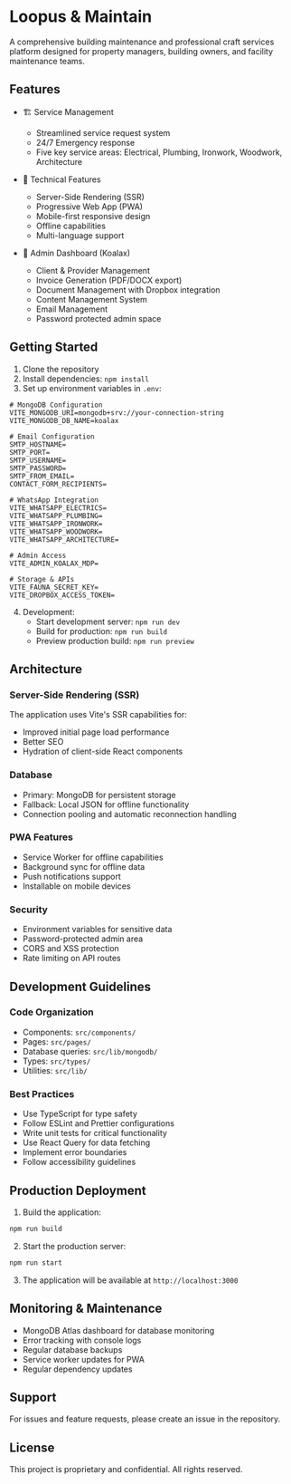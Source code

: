 # Loopus & Maintain

A comprehensive building maintenance and professional craft services platform designed for property managers, building owners, and facility maintenance teams.

## Features

- 🏗️ Service Management
  - Streamlined service request system
  - 24/7 Emergency response
  - Five key service areas: Electrical, Plumbing, Ironwork, Woodwork, Architecture

- 📱 Technical Features
  - Server-Side Rendering (SSR)
  - Progressive Web App (PWA)
  - Mobile-first responsive design
  - Offline capabilities
  - Multi-language support

- 🔐 Admin Dashboard (Koalax)
  - Client & Provider Management
  - Invoice Generation (PDF/DOCX export)
  - Document Management with Dropbox integration
  - Content Management System
  - Email Management
  - Password protected admin space

## Getting Started

1. Clone the repository
2. Install dependencies: `npm install`
3. Set up environment variables in `.env`:

```env
# MongoDB Configuration
VITE_MONGODB_URI=mongodb+srv://your-connection-string
VITE_MONGODB_DB_NAME=koalax

# Email Configuration
SMTP_HOSTNAME=
SMTP_PORT=
SMTP_USERNAME=
SMTP_PASSWORD=
SMTP_FROM_EMAIL=
CONTACT_FORM_RECIPIENTS=

# WhatsApp Integration
VITE_WHATSAPP_ELECTRICS=
VITE_WHATSAPP_PLUMBING=
VITE_WHATSAPP_IRONWORK=
VITE_WHATSAPP_WOODWORK=
VITE_WHATSAPP_ARCHITECTURE=

# Admin Access
VITE_ADMIN_KOALAX_MDP=

# Storage & APIs
VITE_FAUNA_SECRET_KEY=
VITE_DROPBOX_ACCESS_TOKEN=
```

4. Development:
   - Start development server: `npm run dev`
   - Build for production: `npm run build`
   - Preview production build: `npm run preview`

## Architecture

### Server-Side Rendering (SSR)
The application uses Vite's SSR capabilities for:
- Improved initial page load performance
- Better SEO
- Hydration of client-side React components

### Database
- Primary: MongoDB for persistent storage
- Fallback: Local JSON for offline functionality
- Connection pooling and automatic reconnection handling

### PWA Features
- Service Worker for offline capabilities
- Background sync for offline data
- Push notifications support
- Installable on mobile devices

### Security
- Environment variables for sensitive data
- Password-protected admin area
- CORS and XSS protection
- Rate limiting on API routes

## Development Guidelines

### Code Organization
- Components: `src/components/`
- Pages: `src/pages/`
- Database queries: `src/lib/mongodb/`
- Types: `src/types/`
- Utilities: `src/lib/`

### Best Practices
- Use TypeScript for type safety
- Follow ESLint and Prettier configurations
- Write unit tests for critical functionality
- Use React Query for data fetching
- Implement error boundaries
- Follow accessibility guidelines

## Production Deployment

1. Build the application:
```bash
npm run build
```

2. Start the production server:
```bash
npm run start
```

3. The application will be available at `http://localhost:3000`

## Monitoring & Maintenance

- MongoDB Atlas dashboard for database monitoring
- Error tracking with console logs
- Regular database backups
- Service worker updates for PWA
- Regular dependency updates

## Support

For issues and feature requests, please create an issue in the repository.

## License

This project is proprietary and confidential. All rights reserved.